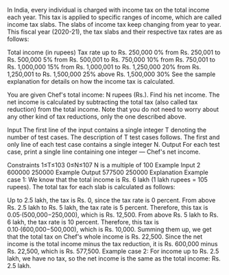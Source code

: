 In India, every individual is charged with income tax on the total income each year. This tax is applied to specific ranges of income, which are called income tax slabs. The slabs of income tax keep changing from year to year. This fiscal year (2020-21), the tax slabs and their respective tax rates are as follows:

Total income (in rupees)	Tax rate
up to Rs. 250,000	0%
from Rs. 250,001 to Rs. 500,000	5%
from Rs. 500,001 to Rs. 750,000	10%
from Rs. 750,001 to Rs. 1,000,000	15%
from Rs. 1,000,001 to Rs. 1,250,000	20%
from Rs. 1,250,001 to Rs. 1,500,000	25%
above Rs. 1,500,000	30%
See the sample explanation for details on how the income tax is calculated.

You are given Chef's total income: N rupees (Rs.). Find his net income. The net income is calculated by subtracting the total tax (also called tax reduction) from the total income. Note that you do not need to worry about any other kind of tax reductions, only the one described above.

Input
The first line of the input contains a single integer T denoting the number of test cases. The description of T test cases follows.
The first and only line of each test case contains a single integer N.
Output
For each test case, print a single line containing one integer — Chef's net income.

Constraints
1≤T≤103
0≤N≤107
N is a multiple of 100
Example Input
2
600000
250000
Example Output
577500
250000
Explanation
Example case 1: We know that the total income is Rs. 6 lakh (1 lakh rupees = 105 rupees). The total tax for each slab is calculated as follows:

Up to 2.5 lakh, the tax is Rs. 0, since the tax rate is 0 percent.
From above Rs. 2.5 lakh to Rs. 5 lakh, the tax rate is 5 percent. Therefore, this tax is 0.05⋅(500,000−250,000), which is Rs. 12,500.
From above Rs. 5 lakh to Rs. 6 lakh, the tax rate is 10 percent. Therefore, this tax is 0.10⋅(600,000−500,000), which is Rs. 10,000.
Summing them up, we get that the total tax on Chef's whole income is Rs. 22,500. Since the net income is the total income minus the tax reduction, it is Rs. 600,000 minus Rs. 22,500, which is Rs. 577,500.
Example case 2: For income up to Rs. 2.5 lakh, we have no tax, so the net income is the same as the total income: Rs. 2.5 lakh.

